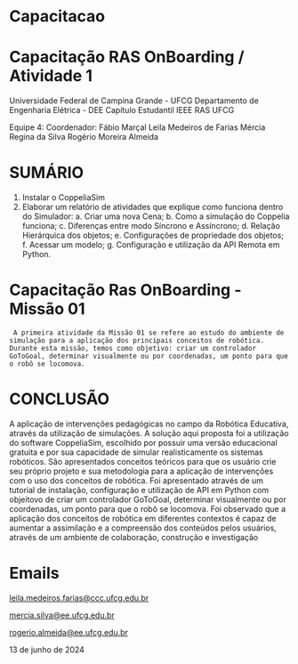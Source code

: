 # Capacitacao

# Capacitação RAS OnBoarding / Atividade 1

Universidade Federal de Campina Grande - UFCG
Departamento de Engenharia Elétrica - DEE
Capítulo Estudantil IEEE RAS UFCG

Equipe 4:
Coordenador: Fábio Marçal
Leila Medeiros de Farias
Mércia Regina da Silva
Rogério Moreira Almeida

# SUMÁRIO

1. Instalar o CoppeliaSim 
2. Elaborar um relatório de atividades que explique como funciona
dentro do Simulador:
         a. Criar uma nova Cena;
         b. Como a simulação do Coppelia funciona;
         c. Diferenças entre modo Síncrono e Assíncrono;
         d. Relação Hierárquica dos objetos;
         e. Configurações de propriedade dos objetos;
         f. Acessar um modelo;
         g. Configuração e utilização da API Remota em Python.

# Capacitação Ras OnBoarding - Missão 01

     A primeira atividade da Missão 01 se refere ao estudo do ambiente de simulação para a aplicação dos principais conceitos de robótica. Durante esta missão, temos como objetivo: criar um controlador GoToGoal, determinar visualmente ou por coordenadas, um ponto para que o robô se locomova.

# CONCLUSÃO     
   A aplicação de intervenções pedagógicas no campo da Robótica Educativa, através da utilização de simulações. 
   A solução aqui proposta foi a utilização do software CoppeliaSim, escolhido por possuir uma versão educacional gratuita e 
por sua capacidade de simular realisticamente os sistemas robóticos. 
   São apresentados conceitos teóricos para que os usuário crie seu próprio projeto e sua metodologia para a aplicação de intervenções com o uso dos conceitos de robótica. 
   Foi apresentado através de um tutorial  de instalação, configuração e utilização de API em Python com objeitovo de criar um controlador GoToGoal, determinar visualmente ou por coordenadas, um ponto para que o robô se locomova.
   Foi observado que a aplicação dos conceitos de robótica em diferentes contextos é capaz de aumentar a assimilação e a compreensão dos conteúdos pelos usuários, 
através de um ambiente de colaboração, construção e investigação

# Emails

leila.medeiros.farias@ccc.ufcg.edu.br

mercia.silva@ee.ufcg.edu.br

rogerio.almeida@ee.ufcg.edu.br



13 de junho de 2024

